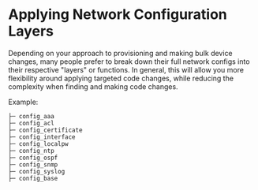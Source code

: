 # Applying Network Configuration Layers

Depending on your approach to provisioning and making bulk device changes, many people prefer to break down their full network configs into their respective "layers" or functions. In general, this will allow you more flexibility around applying targeted code changes, while reducing the complexity when finding and making code changes.

Example:
```
├─ config_aaa
├─ config_acl
├─ config_certificate
├─ config_interface
├─ config_localpw
├─ config_ntp
├─ config_ospf
├─ config_snmp
├─ config_syslog
├─ config_base
```
